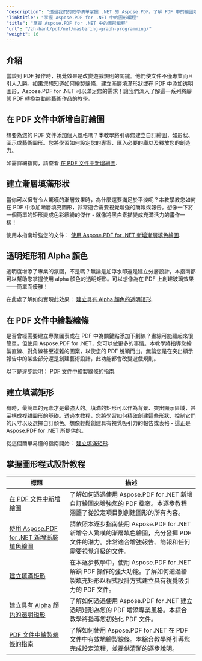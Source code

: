 ```yaml
---
"description": "透過我們的教學清單掌握 .NET 的 Aspose.PDF。了解 PDF 中的繪圖增強功能，例如漸層、填滿矩形和線條。提供逐步指導。"
"linktitle": "掌握 Aspose.PDF for .NET 中的圖形編程"
"title": "掌握 Aspose.PDF for .NET 中的圖形編程"
"url": "/zh-hant/pdf/net/mastering-graph-programming/"
"weight": 16
---
```


## 介紹

當談到 PDF 操作時，視覺效果是改變遊戲規則的關鍵。他們使文件不僅專業而且引人入勝。如果您想知道如何繪製線條、建立漸層填滿形狀或在 PDF 中添加透明圖形，Aspose.PDF for .NET 可以滿足您的需求！讓我們深入了解這一系列將靜態 PDF 轉換為動態藝術作品的教學。

## 在 PDF 文件中新增自訂繪圖  

想要為您的 PDF 文件添加個人風格嗎？本教學將引導您建立自訂繪圖，如形狀、圖示或藝術圖形。您將學習如何設定您的專案、匯入必要的庫以及釋放您的創造力。  

如需詳細指南，請查看 [在 PDF 文件中新增繪圖](./adding-drawing/).

## 建立漸層填滿形狀  

當你可以擁有令人驚嘆的漸層效果時，為什麼還要滿足於平淡呢？本教學教您如何在 PDF 中添加漸層填充圖形，非常適合需要視覺增強的簡報或報告。想像一下將一個簡單的矩形變成色彩繽紛的傑作 - 就像將黑白素描變成充滿活力的畫作一樣！  

使用本指南增強您的文件： [使用 Aspose.PDF for .NET 新增漸層填色繪圖](./add-gradient-filled-drawings/).


## 透明矩形和 Alpha 顏色  

透明度增添了專業的氛圍，不是嗎？無論是加浮水印還是建立分層設計，本指南都可以幫助您掌握使用 alpha 顏色的透明矩形。可以想像為在 PDF 上創建玻璃效果——簡單而優雅！  

在此處了解如何實現此效果： [建立具有 Alpha 顏色的透明矩形](./create-transparent-rectangle-with-alpha-color/).

## 在 PDF 文件中繪製線條  

是否曾經需要建立專業圖表或在 PDF 中為關鍵點添加下劃線？畫線可能聽起來很簡單，但使用 Aspose.PDF for .NET，您可以做更多的事情。本教學將指導您繪製直線、對角線甚至複雜的圖案，以使您的 PDF 脫穎而出。無論您是在突出顯示報告中的某些部分還是創建藝術設計，此功能都會改變遊戲規則。  

以下是逐步說明： [PDF 文件中繪製線條的指南](./guide-to-drawing-lines/).

## 建立填滿矩形  

有時，最簡單的元素才是最強大的。填滿的矩形可以作為背景、突出顯示區域，甚至構成複雜圖形的基礎。透過本教程，您將學習如何精確創建這些形狀、控制它們的尺寸以及選擇自訂顏色。想像輕鬆創建具有視覺吸引力的報告或表格 - 這正是 Aspose.PDF for .NET 所提供的。  

從這個簡單易懂的指南開始： [建立填滿矩形](./creating-filled-rectangle/).


## 掌握圖形程式設計教程
|標題 |描述 |
| --- | --- | 
| [在 PDF 文件中新增繪圖](./adding-drawing/) |了解如何透過使用 Aspose.PDF for .NET 新增自訂繪圖來增強您的 PDF 檔案。本逐步教程涵蓋了從設定項目到創建圖形的所有內容。 |  
| [使用 Aspose.PDF for .NET 新增漸層填色繪圖](./add-gradient-filled-drawings/) |請依照本逐步指南使用 Aspose.PDF for .NET 新增令人驚嘆的漸層填色繪圖，充分發揮 PDF 文件的潛力。非常適合增強報告、簡報和任何需要視覺升級的文件。 |  
| [建立填滿矩形](./creating-filled-rectangle/) |在本逐步教學中，使用 Aspose.PDF for .NET 解鎖 PDF 操作的強大功能。了解如何透過繪製填充矩形以程式設計方式建立具有視覺吸引力的 PDF 文件。 |  
| [建立具有 Alpha 顏色的透明矩形](./create-transparent-rectangle-with-alpha-color/) |了解如何透過使用 Aspose.PDF for .NET 建立透明矩形為您的 PDF 增添專業風格。本綜合教學將指導您初始化 PDF 文件。 |   
| [PDF 文件中繪製線條的指南](./guide-to-drawing-lines/) |了解如何使用 Aspose.PDF for .NET 在 PDF 文件中有效地繪製線條。本綜合教學將引導您完成設定流程，並提供清晰的逐步說明。 |